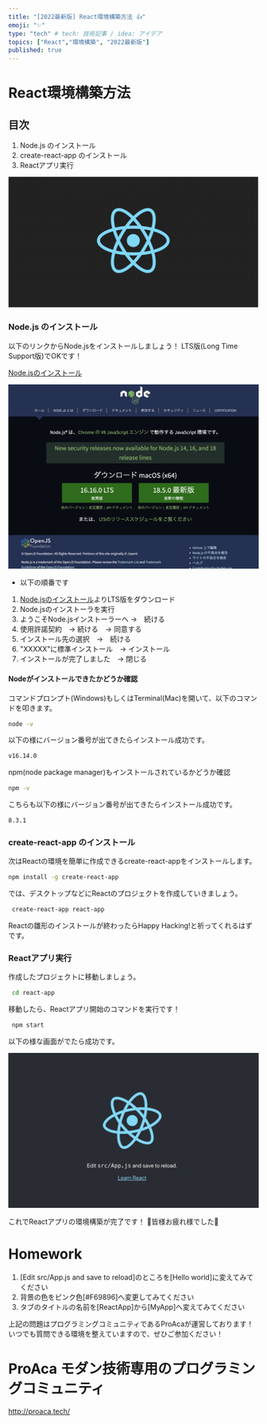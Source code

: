 ```yaml
---
title: "[2022最新版] React環境構築方法 👍"
emoji: "✨"
type: "tech" # tech: 技術記事 / idea: アイデア
topics: ["React","環境構築", "2022最新版"]
published: true
---
```


# React環境構築方法

## 目次
1. Node.js のインストール
2. create-react-app のインストール
3. Reactアプリ実行

![ReactIcon](/images/environment_setup/Reactimage.png)


### Node.js のインストール

以下のリンクからNode.jsをインストールしましょう！
LTS版(Long Time Support版)でOKです！


[Node.jsのインストール](https://nodejs.org/ja/)

![Node.js](/images/environment_setup/NodeImage.png)

* 以下の順番です
1. [Node.jsのインストール](https://nodejs.org/ja/)よりLTS版をダウンロード
2. Node.jsのインストーラを実行
3. ようこそNode.jsインストーラーへ →　続ける
4. 使用許諾契約　→ 続ける　→ 同意する
5. インストール先の選択　→　続ける
6. "XXXXX"に標準インストール　→ インストール
7. インストールが完了しました　→ 閉じる

#### Nodeがインストールできたかどうか確認

コマンドプロンプト(Windows)もしくはTerminal(Mac)を開いて、以下のコマンドを叩きます。

```bash
node -v
```

以下の様にバージョン番号が出てきたらインストール成功です。

```bash
v16.14.0
```

npm(node package manager)もインストールされているかどうか確認

```bash
npm -v
```

こちらも以下の様にバージョン番号が出てきたらインストール成功です。

```bash
8.3.1
```


### create-react-app のインストール

次はReactの環境を簡単に作成できるcreate-react-appをインストールします。

```bash
npm install -g create-react-app
```

では、デスクトップなどにReactのプロジェクトを作成していきましょう。

```bash
 create-react-app react-app
```

Reactの雛形のインストールが終わったらHappy Hacking!と祈ってくれるはずです。


### Reactアプリ実行

作成したプロジェクトに移動しましょう。

```bash
 cd react-app
```

移動したら、Reactアプリ開始のコマンドを実行です！

```bash
 npm start
```

以下の様な画面がでたら成功です。

![React環境構築完了](/images//environment_setup/createreactappImage.png)


これでReactアプリの環境構築が完了です！
🚀皆様お疲れ様でした🚀

# Homework
1. [Edit src/App.js and save to reload]のところを[Hello world]に変えてみてください
2. 背景の色をピンク色[#F69896]へ変更してみてください
3. タブのタイトルの名前を[ReactApp]から[MyApp]へ変えてみてください

上記の問題はプログラミングコミュニティであるProAcaが運営しております！
いつでも質問できる環境を整えていますので、ぜひご参加ください！

# ProAca モダン技術専用のプログラミングコミュニティ
http://proaca.tech/
